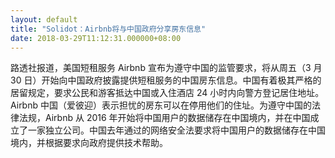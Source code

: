 ```yaml
---
layout: default
title: "Solidot：Airbnb将与中国政府分享房东信息"
date: 2018-03-29T11:12:31.000000+08:00
---
```


路透社报道，美国短租服务 Airbnb 宣布为遵守中国的监管要求，将从周五（3 月 30 日）开始向中国政府披露提供短租服务的中国房东信息。中国有着极其严格的居留规定，要求公民和游客抵达中国或入住酒店 24 小时内向警方登记居住地址。Airbnb 中国（爱彼迎）表示担忧的房东可以在停用他们的住址。为遵守中国的法律法规，Airbnb 从 2016 年开始将中国用户的数据储存在中国境内，并在中国成立了一家独立公司。中国去年通过的网络安全法要求将中国用户的数据储存在中国境内，并根据要求向政府提供技术帮助。

